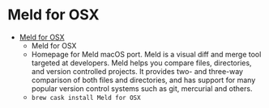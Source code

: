 # Meld for OSX
- [Meld for OSX](https://yousseb.github.io/meld/)
  -   Meld for OSX
  - Homepage for Meld macOS port. Meld is a visual diff and merge tool targeted at developers. Meld helps you compare files, directories, and version controlled projects. It provides two- and three-way comparison of both files and directories, and has support for many popular version control systems such as git, mercurial and others. 
  - `brew cask install Meld for OSX`
